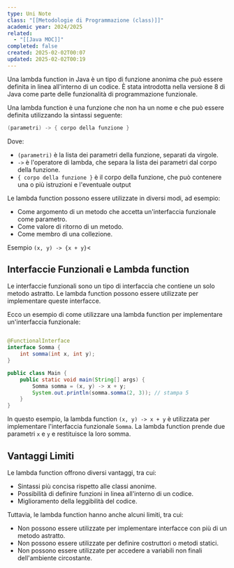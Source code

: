```yaml
---
type: Uni Note
class: "[[Metodologie di Programmazione (class)]]"
academic year: 2024/2025
related:
  - "[[Java MOC]]"
completed: false
created: 2025-02-02T00:07
updated: 2025-02-02T00:19
---
```

Una lambda function in Java è un tipo di funzione anonima che può essere definita in linea all'interno di un codice. È stata introdotta nella versione 8 di Java come parte delle funzionalità di programmazione funzionale.

Una lambda function è una funzione che non ha un nome e che può essere definita utilizzando la sintassi seguente:


```java
(parametri) -> { corpo della funzione }
```

Dove:
- `(parametri)` è la lista dei parametri della funzione, separati da virgole.
- `->` è l'operatore di lambda, che separa la lista dei parametri dal corpo della funzione.
- `{ corpo della funzione }` è il corpo della funzione, che può contenere una o più istruzioni e l'eventuale output

Le lambda function possono essere utilizzate in diversi modi, ad esempio:

- Come argomento di un metodo che accetta un'interfaccia funzionale come parametro.
- Come valore di ritorno di un metodo.
- Come membro di una collezione.

Esempio `(x, y) -> {x + y}`<

## Interfaccie Funzionali e Lambda function

Le interfaccie funzionali sono un tipo di interfaccia che contiene un solo metodo astratto. Le lambda function possono essere utilizzate per implementare queste interfacce.

Ecco un esempio di come utilizzare una lambda function per implementare un'interfaccia funzionale:


```java

@FunctionalInterface 
interface Somma {     
	int somma(int x, int y); 
} 

public class Main {     
	public static void main(String[] args) {         
		Somma somma = (x, y) -> x + y;         
        System.out.println(somma.somma(2, 3)); // stampa 5     
    } 
}
```
In questo esempio, la lambda function `(x, y) -> x + y` è utilizzata per implementare l'interfaccia funzionale `Somma`. La lambda function prende due parametri `x` e `y` e restituisce la loro somma.

## Vantaggi Limiti

Le lambda function offrono diversi vantaggi, tra cui:

- Sintassi più concisa rispetto alle classi anonime.
- Possibilità di definire funzioni in linea all'interno di un codice.
- Miglioramento della leggibilità del codice.

Tuttavia, le lambda function hanno anche alcuni limiti, tra cui:

- Non possono essere utilizzate per implementare interfacce con più di un metodo astratto.
- Non possono essere utilizzate per definire costruttori o metodi statici.
- Non possono essere utilizzate per accedere a variabili non finali dell'ambiente circostante.